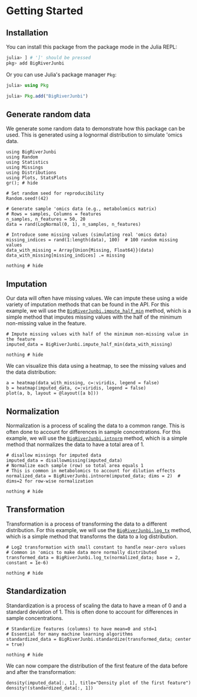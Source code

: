 # Getting Started

## Installation

You can install this package from the package mode in the Julia REPL:

```julia
julia> ] # ']' should be pressed
pkg> add BigRiverJunbi
```

Or you can use Julia's package manager `Pkg`:

```julia
julia> using Pkg

julia> Pkg.add("BigRiverJunbi")
```

## Generate random data

We generate some random data to demonstrate how this package can be used. This is generated using a lognormal distribution to simulate 'omics data.

```@example 1
using BigRiverJunbi
using Random
using Statistics
using Missings
using Distributions
using Plots, StatsPlots
gr(); # hide

# Set random seed for reproducibility
Random.seed!(42)

# Generate sample 'omics data (e.g., metabolomics matrix)
# Rows = samples, Columns = features
n_samples, n_features = 50, 20
data = rand(LogNormal(0, 1), n_samples, n_features)

# Introduce some missing values (simulating real 'omics data)
missing_indices = rand(1:length(data), 100)  # 100 random missing values
data_with_missing = Array{Union{Missing, Float64}}(data)
data_with_missing[missing_indices] .= missing

nothing # hide
```

## Imputation

Our data will often have missing values. We can impute these using a wide variety of imputation methods that can be found in the API. For this example, we will use the [`BigRiverJunbi.impute_half_min`](@ref) method, which is a simple method that imputes missing values with the half of the minimum non-missing value in the feature.

```@example 1
# Impute missing values with half of the minimum non-missing value in the feature
imputed_data = BigRiverJunbi.impute_half_min(data_with_missing)

nothing # hide
```

We can visualize this data using a heatmap, to see the missing values and the data distribution:

```@example 1
a = heatmap(data_with_missing, c=:viridis, legend = false)
b = heatmap(imputed_data, c=:viridis, legend = false)
plot(a, b, layout = @layout([a b]))
```

## Normalization

Normalization is a process of scaling the data to a common range. This is often done to account for differences in sample concentrations. For this example, we will use the [`BigRiverJunbi.intnorm`](@ref) method, which is a simple method that normalizes the data to have a total area of 1.

```@example 1
# disallow missings for imputed data
imputed_data = disallowmissing(imputed_data)
# Normalize each sample (row) so total area equals 1
# This is common in metabolomics to account for dilution effects
normalized_data = BigRiverJunbi.intnorm(imputed_data; dims = 2)  # dims=2 for row-wise normalization

nothing # hide
```

## Transformation

Transformation is a process of transforming the data to a different distribution. For this example, we will use the [`BigRiverJunbi.log_tx`](@ref) method, which is a simple method that transforms the data to a log distribution.

```@example 1
# Log2 transformation with small constant to handle near-zero values
# Common in 'omics to make data more normally distributed
transformed_data = BigRiverJunbi.log_tx(normalized_data; base = 2, constant = 1e-6)

nothing # hide
```

## Standardization

Standardization is a process of scaling the data to have a mean of 0 and a standard deviation of 1. This is often done to account for differences in sample concentrations.

```@example 1
# Standardize features (columns) to have mean=0 and std=1
# Essential for many machine learning algorithms
standardized_data = BigRiverJunbi.standardize(transformed_data; center = true)

nothing # hide
```

We can now compare the distribution of the first feature of the data before and after the transformation:

```@example 1
density(imputed_data[:, 1], title="Density plot of the first feature")
density!(standardized_data[:, 1])
```
